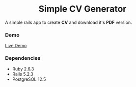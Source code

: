 <h1 align="center">
  Simple CV Generator
</h1>

A simple rails app to create <b>CV</b> and download it's <b>PDF</b> version.
### Demo

[Live Demo](https://simple-cv-generator.herokuapp.com/)

### Dependencies
- Ruby 2.6.3
- Rails 5.2.3
- PostgreSQL 12.5
